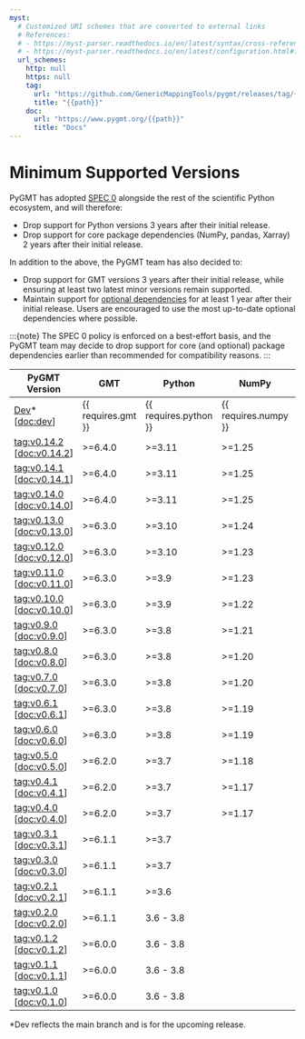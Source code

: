 ```yaml
---
myst:
  # Customized URI schemes that are converted to external links
  # References:
  # - https://myst-parser.readthedocs.io/en/latest/syntax/cross-referencing.html#customising-external-url-resolution
  # - https://myst-parser.readthedocs.io/en/latest/configuration.html#frontmatter-local-configuration
  url_schemes:
    http: null
    https: null
    tag:
      url: "https://github.com/GenericMappingTools/pygmt/releases/tag/{{path}}"
      title: "{{path}}"
    doc:
      url: "https://www.pygmt.org/{{path}}"
      title: "Docs"
---
```


# Minimum Supported Versions

PyGMT has adopted [SPEC 0](https://scientific-python.org/specs/spec-0000/) alongside the
rest of the scientific Python ecosystem, and will therefore:

- Drop support for Python versions 3 years after their initial release.
- Drop support for core package dependencies (NumPy, pandas, Xarray) 2 years after their
  initial release.

In addition to the above, the PyGMT team has also decided to:

- Drop support for GMT versions 3 years after their initial release, while ensuring at
  least two latest minor versions remain supported.
- Maintain support for [optional dependencies](/ecosystem.md#pygmt-dependencies) for at
  least 1 year after their initial release. Users are encouraged to use the most
  up-to-date optional dependencies where possible.

:::{note}
The SPEC 0 policy is enforced on a best-effort basis, and the PyGMT team may decide to
drop support for core (and optional) package dependencies earlier than recommended for
compatibility reasons.
:::

| PyGMT Version | GMT | Python | NumPy | pandas | Xarray |
|---|---|---|---|---|---|
| [Dev][]* [<doc:dev>] | {{ requires.gmt }} | {{ requires.python }} | {{ requires.numpy }} | {{ requires.pandas }} | {{ requires.xarray }} |
| <tag:v0.14.2> [<doc:v0.14.2>] | >=6.4.0 | >=3.11 | >=1.25 | >=2.0 | >=2023.04 |
| <tag:v0.14.1> [<doc:v0.14.1>] | >=6.4.0 | >=3.11 | >=1.25 | >=2.0 | >=2023.04 |
| <tag:v0.14.0> [<doc:v0.14.0>] | >=6.4.0 | >=3.11 | >=1.25 | >=2.0 | >=2023.04 |
| <tag:v0.13.0> [<doc:v0.13.0>] | >=6.3.0 | >=3.10 | >=1.24 | >=1.5 | >=2022.09 |
| <tag:v0.12.0> [<doc:v0.12.0>] | >=6.3.0 | >=3.10 | >=1.23 | >=1.5 | >=2022.06 |
| <tag:v0.11.0> [<doc:v0.11.0>] | >=6.3.0 | >=3.9 | >=1.23 |  |  |
| <tag:v0.10.0> [<doc:v0.10.0>] | >=6.3.0 | >=3.9 | >=1.22 |  |  |
| <tag:v0.9.0> [<doc:v0.9.0>] | >=6.3.0 | >=3.8 | >=1.21 |  |  |
| <tag:v0.8.0> [<doc:v0.8.0>] | >=6.3.0 | >=3.8 | >=1.20 |  |  |
| <tag:v0.7.0> [<doc:v0.7.0>] | >=6.3.0 | >=3.8 | >=1.20 |  |  |
| <tag:v0.6.1> [<doc:v0.6.1>] | >=6.3.0 | >=3.8 | >=1.19 |  |  |
| <tag:v0.6.0> [<doc:v0.6.0>] | >=6.3.0 | >=3.8 | >=1.19 |  |  |
| <tag:v0.5.0> [<doc:v0.5.0>] | >=6.2.0 | >=3.7 | >=1.18 |  |  |
| <tag:v0.4.1> [<doc:v0.4.1>] | >=6.2.0 | >=3.7 | >=1.17 |  |  |
| <tag:v0.4.0> [<doc:v0.4.0>] | >=6.2.0 | >=3.7 | >=1.17 |  |  |
| <tag:v0.3.1> [<doc:v0.3.1>] | >=6.1.1 | >=3.7 |  |  |  |
| <tag:v0.3.0> [<doc:v0.3.0>] | >=6.1.1 | >=3.7 |  |  |  |
| <tag:v0.2.1> [<doc:v0.2.1>] | >=6.1.1 | >=3.6 |  |  |  |
| <tag:v0.2.0> [<doc:v0.2.0>] | >=6.1.1 | 3.6 - 3.8 |  |  |  |
| <tag:v0.1.2> [<doc:v0.1.2>] | >=6.0.0 | 3.6 - 3.8 |  |  |  |
| <tag:v0.1.1> [<doc:v0.1.1>] | >=6.0.0 | 3.6 - 3.8 |  |  |  |
| <tag:v0.1.0> [<doc:v0.1.0>] | >=6.0.0 | 3.6 - 3.8 |  |  |  |

*Dev reflects the main branch and is for the upcoming release.

[Dev]: https://github.com/GenericMappingTools/pygmt/milestones
